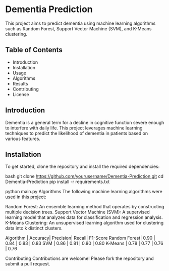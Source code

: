 # Dementia Prediction

This project aims to predict dementia using machine learning algorithms such as Random Forest, Support Vector Machine (SVM), and K-Means clustering.

## Table of Contents
- Introduction
- Installation
- Usage
- Algorithms
- Results
- Contributing
- License

## Introduction
Dementia is a general term for a decline in cognitive function severe enough to interfere with daily life. This project leverages machine learning techniques to predict the likelihood of dementia in patients based on various features.

## Installation
To get started, clone the repository and install the required dependencies:

bash
git clone https://github.com/yourusername/Dementia-Prediction.git
cd Dementia-Prediction
pip install -r requirements.txt

python main.py
Algorithms
The following machine learning algorithms were used in this project:

Random Forest: An ensemble learning method that operates by constructing multiple decision trees.
Support Vector Machine (SVM): A supervised learning model that analyzes data for classification and regression analysis.
K-Means Clustering: An unsupervised learning algorithm used for clustering data into k distinct clusters.

Algorithm	   | Accuracy|	Precision|	Recall|	F1-Score
Random Forest|	0.90	|   0.84	 |   0.83	  |  0.83
SVM         | 	0.86    |  0.81	   | 0.80	   | 0.80
K-Means     | 	0.78	  |  0.77	   | 0.76	   | 0.76

Contributing
Contributions are welcome! Please fork the repository and submit a pull request.
